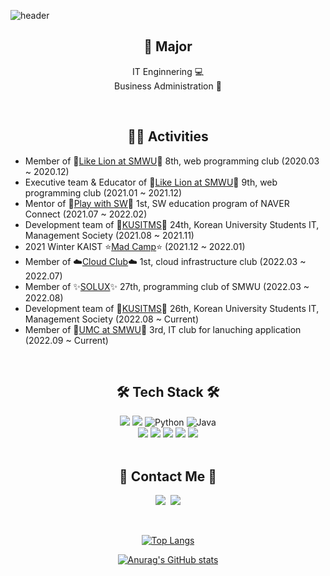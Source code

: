 
![header](https://capsule-render.vercel.app/api?type=rect&color=timeAuto&height=100&section=header&text=Sever%20Developer,%20Jeong%20In&fontSize=40&animation=fadeIn)

<div align="center">


## 🏫 Major 
IT Enginnering 💻 <br/>
Business Administration 💼
   
   <br/>
 </div>

<div align="center">

## 👩‍💻 Activities    </div>


* Member of 🦁[Like Lion at SMWU](https://www.likelion.net/univ)🦁 8th, web programming club (2020.03 ~ 2020.12)
* Executive team & Educator of 🦁[Like Lion at SMWU](https://www.likelion.net/univ)🦁 9th, web programming club (2021.01 ~ 2021.12)
* Mentor of 🤖[Play with SW](https://www.playsw.or.kr/main)🤖 1st, SW education program of NAVER Connect (2021.07 ~ 2022.02)
* Development team of 🔗[KUSITMS](https://cafe.naver.com/kusitms)🔗 24th, Korean University Students IT, Management Society (2021.08 ~ 2021.11)
* 2021 Winter KAIST ⭐️[Mad Camp](https://madcamp.io/)⭐️ (2021.12 ~ 2022.01)
* Member of ☁️[Cloud Club](https://cloudclub.oopy.io/)☁️ 1st, cloud infrastructure club (2022.03 ~ 2022.07)
* Member of ✨[SOLUX](https://github.com/sm-solux)✨ 27th, programming club of SMWU (2022.03 ~ 2022.08)
* Development team of 🔗[KUSITMS](https://cafe.naver.com/kusitms)🔗 26th, Korean University Students IT, Management Society (2022.08 ~ Current)
* Member of 🚀[UMC at SMWU](https://www.makeus.in/umc)🚀 3rd, IT club for lanuching application (2022.09 ~ Current)


<!--
Development team of 🔗[KUSITMS](https://cafe.naver.com/kusitms)🔗 26th, Korean University Students IT, Management Society (2022.08 ~ )
| Activity | Position | Duration | Description |
|---|---|---|---|
| [Like Lion](https://www.likelion.net/univ) at SMWU 8th | Member | 2020.03-2020.12 | Web Programming Club |
| [Like Lion](https://www.likelion.net/univ) at SMWU 9th | Executive Team & Educator | 2021.01-2021.12 | Web Programming Club |
|[Play with SW](https://www.playsw.or.kr/main) | Mentor | 2021.07-2022.02| SW Eductaion Program of NAVER Connect
| [KUSITMS](https://cafe.naver.com/kusitms) | Development Team | 2021.08-2021.11 | Korean University Students IT, Management Society |
| [SMARTeer](https://www.instagram.com/smwu_smarteer/) | Team Leader of Education team | 2021.01-2021.12 | Leadership group(Volunteering club) of SMWU Library
| 2021 Winter [Mad Camp](https://madcamp.io/)| Development Team | 2021.12-2022.01 | Programming Camp
-->
<!-- * Member of ☁️[Cloud Club](https://cloudclub.notion.site/cloudclub/Cloud-Club-1-39782e4d00f24b07aea8484e5a86110e)☁️ 1st, cloud infrastructure club (2022.03 ~ Current)-->
<!--* Team leader of 📚[SMARTeer](https://cafe.naver.com/smarteer)📚 Education team, Leadership group of SMWU Library (2021.01 ~ 2021.12)
* Member of 📚[SMARTeer](https://cafe.naver.com/smarteer)📚 Education team & Global team, Leadership group of SMWU Library (2020.04 ~ 2021.12)-->


<div align="center">
<br/>

## 🛠 Tech Stack 🛠
<p>

<img src="https://img.shields.io/badge/Spring-6DB33F?style=for-thebadge&logo=Spring&logoColor=white"/> 
<img src="https://img.shields.io/badge/Django-092E20?style=for-thebadge&logo=Django&logoColor=white"/>
<!--<img src="https://img.shields.io/badge/Node.js-339933?style=for-thebadge&logo=Node.js&logoColor=white"/>-->
<!--<img src="https://img.shields.io/badge/-React-61DAFB?logo=react&logoColor=white"/>-->

<!--<br/>-->
<img alt="Python" src ="https://img.shields.io/badge/Python-3776AB?&style=for-thebadge&logo=Python&logoColor=white"/>
<img alt="Java" src="https://img.shields.io/badge/Java-5382a1.svg?&style=for-thebadge&logo=Java&logoColor=white"/> 
<!--<img alt="Javascript" src ="https://img.shields.io/badge/Javascript-F7DF1E.svg?&style=for-thebadge&logo=Javascript&logoColor=white"/>-->
<!--<img alt="C" src ="https://img.shields.io/badge/C-A8B9CC.svg?&style=for-the badge&logo=C&logoColor=white"/> 
<img alt="C++" src ="https://img.shields.io/badge/C++-00599C.svg?&style=for-the badge&logo=C%2B%2B&logoColor=white"/>-->
<br/>
   
<img src="https://img.shields.io/badge/Mysql-E6B91E?style=for-thebadge&logo=MySql&logoColor=white"/>
<img src="https://img.shields.io/badge/MariaDB-003545?style=for-thebadge&logo=MariaDB&logoColor=white"/>
<img src="https://img.shields.io/badge/MongoDB-47A248?style=for-thebadge&logo=MongoDB&logoColor=white"/>
<img src="https://img.shields.io/badge/github-181717?style=for-thebadge&logo=github&logoColor=white"/>
<img src="https://img.shields.io/badge/git-F05032?style=for-thebadge&logo=git&logoColor=white"/>

   <br/>
   
<br/>
   
   </p>

</div>


<div align="center">

## 🌈 Contact Me 🌈
<p align="center">
  <a href="https://www.instagram.com/j_nini99/"><img src="https://img.shields.io/badge/Instagram-E4405F?style=for-thebadge&logo=Instagram&logoColor=white&link=https://www.instagram.com/j_nini99/"/></a>&nbsp
  <a href="mailto:yoonjeongin@sookmyung.ac.kr"><img src="https://img.shields.io/badge/Gmail-d14836?style=for-thebadge&logo=Gmail&logoColor=white&link=yoonjeongin@sookmyung.ac.kr"/></a>
</p>
   <br/>

[![Top Langs](https://github-readme-stats.vercel.app/api/top-langs/?username=j0nnie99&layout=compact)](https://github.com/JeongIn37/github-readme-stats)

[![Anurag's GitHub stats](https://github-readme-stats.vercel.app/api?username=j0nnie99)](https://github.com/anuraghazra/github-readme-stats)
</div>
